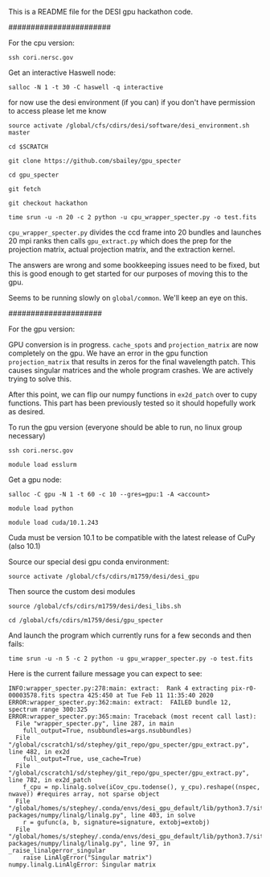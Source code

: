 This is a README file for the DESI gpu hackathon code.

#######################

For the cpu version:

`ssh cori.nersc.gov`

Get an interactive Haswell node:

`salloc -N 1 -t 30 -C haswell -q interactive`

for now use the desi environment (if you can)
if you don't have permission to access please let me know

`source activate /global/cfs/cdirs/desi/software/desi_environment.sh master`

`cd $SCRATCH`

`git clone https://github.com/sbailey/gpu_specter`

`cd gpu_specter`

`git fetch`

`git checkout hackathon`

`time srun -u -n 20 -c 2 python -u cpu_wrapper_specter.py -o test.fits`

`cpu_wrapper_specter.py` divides the ccd frame into 20 bundles and launches
20 mpi ranks then calls `gpu_extract.py` which does the prep for the projection
matrix, actual projection matrix, and the extraction kernel.

The answers are wrong and some bookkeeping issues need to be fixed, but this is
good enough to get started for our purposes of moving this to the gpu. 

Seems to be running slowly on `global/common`. We'll keep an eye on this. 

#####################

For the gpu version:

GPU conversion is in progress. `cache_spots` and `projection_matrix` are
now completely on the gpu. We have an error in the gpu function `projection_matrix`
that results in zeros for the final wavelength patch. This causes singular matrices
and the whole program crashes. We are actively trying to solve this.

After this point, we can flip our numpy functions in `ex2d_patch` over to cupy functions.
This part has been previously tested so it should hopefully work as desired.

To run the gpu version (everyone should be able to run, no linux group necessary)

`ssh cori.nersc.gov`

`module load esslurm`

Get a gpu node:

`salloc -C gpu -N 1 -t 60 -c 10 --gres=gpu:1 -A <account>`

`module load python`

`module load cuda/10.1.243`

Cuda must be version 10.1 to be compatible with the latest release of CuPy (also 10.1)

Source our special desi gpu conda environment:

`source activate /global/cfs/cdirs/m1759/desi/desi_gpu`

Then source the custom desi modules 

`source /global/cfs/cdirs/m1759/desi/desi_libs.sh`

`cd /global/cfs/cdirs/m1759/desi/gpu_specter`

And launch the program which currently runs for a few seconds and then fails:

`time srun -u -n 5 -c 2 python -u gpu_wrapper_specter.py -o test.fits`

Here is the current failure message you can expect to see:

```
INFO:wrapper_specter.py:278:main: extract:  Rank 4 extracting pix-r0-00003578.fits spectra 425:450 at Tue Feb 11 11:35:40 2020
ERROR:wrapper_specter.py:362:main: extract:  FAILED bundle 12, spectrum range 300:325
ERROR:wrapper_specter.py:365:main: Traceback (most recent call last):
  File "wrapper_specter.py", line 287, in main
    full_output=True, nsubbundles=args.nsubbundles)
  File "/global/cscratch1/sd/stephey/git_repo/gpu_specter/gpu_extract.py", line 482, in ex2d
    full_output=True, use_cache=True)
  File "/global/cscratch1/sd/stephey/git_repo/gpu_specter/gpu_extract.py", line 782, in ex2d_patch
    f_cpu = np.linalg.solve(iCov_cpu.todense(), y_cpu).reshape((nspec, nwave)) #requires array, not sparse object
  File "/global/homes/s/stephey/.conda/envs/desi_gpu_default/lib/python3.7/site-packages/numpy/linalg/linalg.py", line 403, in solve
    r = gufunc(a, b, signature=signature, extobj=extobj)
  File "/global/homes/s/stephey/.conda/envs/desi_gpu_default/lib/python3.7/site-packages/numpy/linalg/linalg.py", line 97, in _raise_linalgerror_singular
    raise LinAlgError("Singular matrix")
numpy.linalg.LinAlgError: Singular matrix
```


